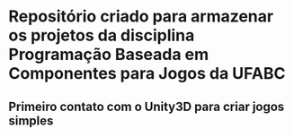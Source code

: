 # Repositório criado para armazenar os projetos da disciplina Programação Baseada em Componentes para Jogos da UFABC

## Primeiro contato com o Unity3D para criar jogos simples
